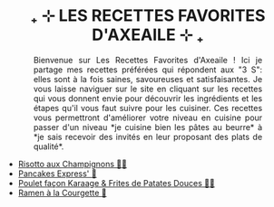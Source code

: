 <div style="position: fixed; top: 0; left: 0; width: 200px; height: 100vh; background-image: url('photocuisine.jpeg');">
</div>
<div style="position: fixed; top: 0; right: 0; width: 200px; height: 100vh; background-image: url('dinnertable.jpeg');">
</div>

<div style="text-align: center;">
  <h1>₊ ⊹ LES RECETTES FAVORITES D'AXEAILE ⊹ ₊</h1>
</div>

<p style="margin-left: 10%; margin-right: 10%; text-align: justify;">
        Bienvenue sur Les Recettes Favorites d'Axeaile ! Ici je partage mes recettes préférées qui répondent aux "3 S": elles sont à la fois saines, savoureuses et satisfaisantes. Je vous laisse naviguer sur le site en cliquant sur les recettes qui vous donnent envie pour découvrir les ingrédients et les étapes qu'il vous faut suivre pour les cuisiner. Ces recettes vous permettront d'améliorer votre niveau en cuisine pour passer d'un niveau *je cuisine bien les pâtes au beurre* à *je sais recevoir des invités en leur proposant des plats de qualité*. 
</p>

- [Risotto aux Champignons 🍄‍🟫][id] 
- [Pancakes Express' 🥞][id1] 
- [Poulet façon Karaage & Frites de Patates Douces 🍗🍠][id2]
- [Ramen à la Courgette 🍜][id3]

[id]: risotto.md
[id1]: pancakesexpress.md
[id2]: poulet.md
[id3]: ramencourgette.md
